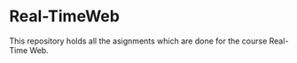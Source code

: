 # Real-TimeWeb
This repository holds all the asignments which are done for the course Real-Time Web.
